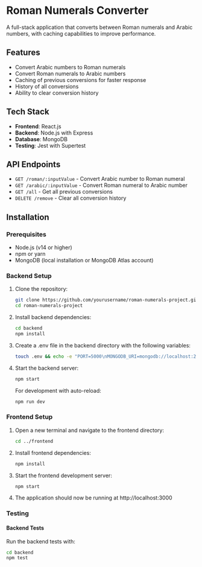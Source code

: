 # Roman Numerals Converter

A full-stack application that converts between Roman numerals and Arabic numbers, with caching capabilities to improve performance.

## Features

- Convert Arabic numbers to Roman numerals
- Convert Roman numerals to Arabic numbers
- Caching of previous conversions for faster response
- History of all conversions
- Ability to clear conversion history

## Tech Stack

- **Frontend**: React.js
- **Backend**: Node.js with Express
- **Database**: MongoDB
- **Testing**: Jest with Supertest

## API Endpoints

- `GET /roman/:inputValue` - Convert Arabic number to Roman numeral
- `GET /arabic/:inputValue` - Convert Roman numeral to Arabic number
- `GET /all` - Get all previous conversions
- `DELETE /remove` - Clear all conversion history

## Installation

### Prerequisites

- Node.js (v14 or higher)
- npm or yarn
- MongoDB (local installation or MongoDB Atlas account)

### Backend Setup

1. Clone the repository:
   ```bash
   git clone https://github.com/yourusername/roman-numerals-project.git
   cd roman-numerals-project
   ```

2. Install backend dependencies:
   ```bash
   cd backend
   npm install
   ```

3. Create a .env file in the backend directory with the following variables:
   ```bash
   touch .env && echo -e "PORT=5000\nMONGODB_URI=mongodb://localhost:27017/roman-numerals" > .env
   ```

4. Start the backend server:
   ```bash
   npm start
   ```

   For development with auto-reload:
   ```bash
   npm run dev
   ```

### Frontend Setup

1. Open a new terminal and navigate to the frontend directory:
   ```bash
   cd ../frontend
   ```

2. Install frontend dependencies:
   ```bash
   npm install
   ```

3. Start the frontend development server:
   ```bash
   npm start
   ```

4. The application should now be running at http://localhost:3000

### Testing

#### Backend Tests

Run the backend tests with:
```bash
cd backend
npm test
```

